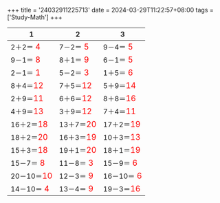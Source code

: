 +++ 
title = '24032911225713' 
date = 2024-03-29T11:22:57+08:00 
tags = ['Study-Math'] 
+++ 

1 | 2 | 3 
-- | -- | -- 
2＋2＝<font color=red size=4> 4</font> | 7－2＝<font color=red size=4> 5</font> | 9－4＝<font color=red size=4> 5</font> 
9－1＝<font color=red size=4> 8</font> | 8＋1＝<font color=red size=4> 9</font> | 6－1＝<font color=red size=4> 5</font> 
2－1＝<font color=red size=4> 1</font> | 5－2＝<font color=red size=4> 3</font> | 1＋5＝<font color=red size=4> 6</font> 
8＋4＝<font color=red size=4>12</font> | 7＋5＝<font color=red size=4>12</font> | 5＋9＝<font color=red size=4>14</font> 
2＋9＝<font color=red size=4>11</font> | 6＋6＝<font color=red size=4>12</font> | 8＋8＝<font color=red size=4>16</font> 
4＋9＝<font color=red size=4>13</font> | 3＋9＝<font color=red size=4>12</font> | 7＋4＝<font color=red size=4>11</font> 
16＋2＝<font color=red size=4>18</font> | 13＋7＝<font color=red size=4>20</font> | 17＋2＝<font color=red size=4>19</font> 
18＋2＝<font color=red size=4>20</font> | 16＋3＝<font color=red size=4>19</font> | 10＋3＝<font color=red size=4>13</font> 
15＋3＝<font color=red size=4>18</font> | 19＋1＝<font color=red size=4>20</font> | 18＋1＝<font color=red size=4>19</font> 
15－7＝<font color=red size=4> 8</font> | 11－8＝<font color=red size=4> 3</font> | 15－9＝<font color=red size=4> 6</font> 
20－10＝<font color=red size=4>10</font> | 12－3＝<font color=red size=4> 9</font> | 16－10＝<font color=red size=4> 6</font> 
14－10＝<font color=red size=4> 4</font> | 13－4＝<font color=red size=4> 9</font> | 19－3＝<font color=red size=4>16</font> 

